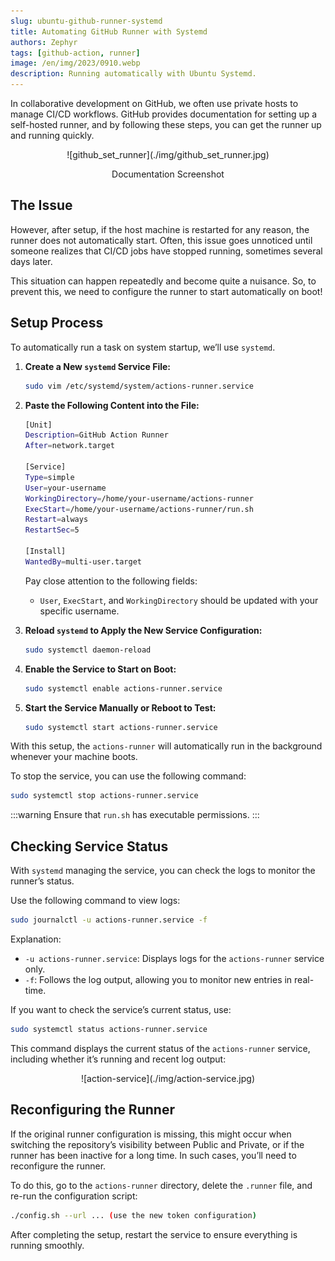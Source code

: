 ```yaml
---
slug: ubuntu-github-runner-systemd
title: Automating GitHub Runner with Systemd
authors: Zephyr
tags: [github-action, runner]
image: /en/img/2023/0910.webp
description: Running automatically with Ubuntu Systemd.
---
```


In collaborative development on GitHub, we often use private hosts to manage CI/CD workflows. GitHub provides documentation for setting up a self-hosted runner, and by following these steps, you can get the runner up and running quickly.

<!-- truncate -->

<div align="center">
<figure style={{"width": "80%"}}>
![github_set_runner](./img/github_set_runner.jpg)
</figure>
<figcaption>Documentation Screenshot</figcaption>
</div>

## The Issue

However, after setup, if the host machine is restarted for any reason, the runner does not automatically start. Often, this issue goes unnoticed until someone realizes that CI/CD jobs have stopped running, sometimes several days later.

This situation can happen repeatedly and become quite a nuisance. So, to prevent this, we need to configure the runner to start automatically on boot!

## Setup Process

To automatically run a task on system startup, we’ll use `systemd`.

1. **Create a New `systemd` Service File:**

   ```bash
   sudo vim /etc/systemd/system/actions-runner.service
   ```

2. **Paste the Following Content into the File:**

   ```bash {7-9}
   [Unit]
   Description=GitHub Action Runner
   After=network.target

   [Service]
   Type=simple
   User=your-username
   WorkingDirectory=/home/your-username/actions-runner
   ExecStart=/home/your-username/actions-runner/run.sh
   Restart=always
   RestartSec=5

   [Install]
   WantedBy=multi-user.target
   ```

   Pay close attention to the following fields:

   - `User`, `ExecStart`, and `WorkingDirectory` should be updated with your specific username.

3. **Reload `systemd` to Apply the New Service Configuration:**

   ```bash
   sudo systemctl daemon-reload
   ```

4. **Enable the Service to Start on Boot:**

   ```bash
   sudo systemctl enable actions-runner.service
   ```

5. **Start the Service Manually or Reboot to Test:**

   ```bash
   sudo systemctl start actions-runner.service
   ```

With this setup, the `actions-runner` will automatically run in the background whenever your machine boots.

To stop the service, you can use the following command:

```bash
sudo systemctl stop actions-runner.service
```

:::warning
Ensure that `run.sh` has executable permissions.
:::

## Checking Service Status

With `systemd` managing the service, you can check the logs to monitor the runner’s status.

Use the following command to view logs:

```bash
sudo journalctl -u actions-runner.service -f
```

Explanation:

- `-u actions-runner.service`: Displays logs for the `actions-runner` service only.
- `-f`: Follows the log output, allowing you to monitor new entries in real-time.

If you want to check the service’s current status, use:

```bash
sudo systemctl status actions-runner.service
```

This command displays the current status of the `actions-runner` service, including whether it’s running and recent log output:

<div align="center">
<figure style={{"width": "80%"}}>
![action-service](./img/action-service.jpg)
</figure>
</div>

## Reconfiguring the Runner

If the original runner configuration is missing, this might occur when switching the repository’s visibility between Public and Private, or if the runner has been inactive for a long time. In such cases, you’ll need to reconfigure the runner.

To do this, go to the `actions-runner` directory, delete the `.runner` file, and re-run the configuration script:

```bash
./config.sh --url ... (use the new token configuration)
```

After completing the setup, restart the service to ensure everything is running smoothly.

